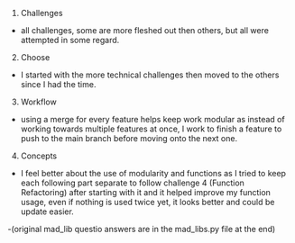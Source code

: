 1. Challenges
  - all challenges, some are more fleshed out then others, but all were attempted in some regard.
2. Choose
  - I started with the more technical challenges then moved to the others since I had the time.
3. Workflow
  - using a merge for every feature helps keep  work modular as instead of working towards multiple features at once, I work to finish a feature to push to the main branch before moving onto the next one.
4. Concepts
  - I feel better about the use of modularity and functions as I tried to keep each following part separate to follow challenge 4 (Function Refactoring) after starting with it and it helped improve my function usage, even if nothing is used twice yet, it looks better and could be update easier.

-(original mad_lib questio answers are in the mad_libs.py file at the end)

